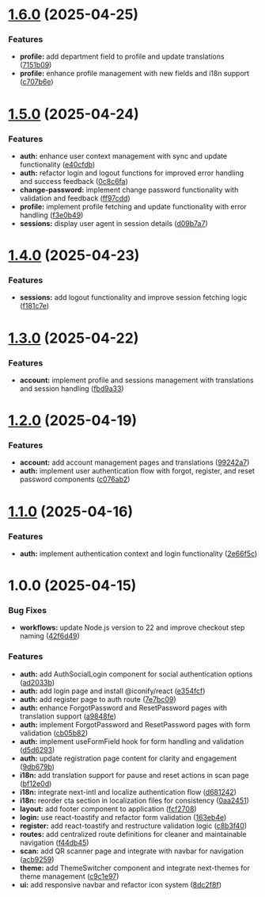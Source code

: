 # [1.6.0](https://github.com/ntuan2502/nextjs-amata/compare/v1.5.0...v1.6.0) (2025-04-25)


### Features

* **profile:** add department field to profile and update translations ([7151b09](https://github.com/ntuan2502/nextjs-amata/commit/7151b09b9a509bfa393a397d05d8cf7914675436))
* **profile:** enhance profile management with new fields and i18n support ([c707b6e](https://github.com/ntuan2502/nextjs-amata/commit/c707b6eb85086dda5dfe8b1122ca811c3208c9b1))

# [1.5.0](https://github.com/ntuan2502/nextjs-amata/compare/v1.4.0...v1.5.0) (2025-04-24)


### Features

* **auth:** enhance user context management with sync and update functionality ([e40cfdb](https://github.com/ntuan2502/nextjs-amata/commit/e40cfdb41c311cacfc49ab4a7d49d4d33a06997c))
* **auth:** refactor login and logout functions for improved error handling and success feedback ([0c8c6fa](https://github.com/ntuan2502/nextjs-amata/commit/0c8c6fa97520d65fabc1cd5e5788b92a729a3971))
* **change-password:** implement change password functionality with validation and feedback ([ff97cdd](https://github.com/ntuan2502/nextjs-amata/commit/ff97cdd117782c5f2753f1538aa6b22b462d2ba7))
* **profile:** implement profile fetching and update functionality with error handling ([f3e0b49](https://github.com/ntuan2502/nextjs-amata/commit/f3e0b49be9b1fc68bbad41d2f82b27ebb22e3cb0))
* **sessions:** display user agent in session details ([d09b7a7](https://github.com/ntuan2502/nextjs-amata/commit/d09b7a771493d6279155273a5a9890a1abee31d2))

# [1.4.0](https://github.com/ntuan2502/nextjs-amata/compare/v1.3.0...v1.4.0) (2025-04-23)


### Features

* **sessions:** add logout functionality and improve session fetching logic ([f181c7e](https://github.com/ntuan2502/nextjs-amata/commit/f181c7eba53fd3ea9a10c36e12e4796a2703335b))

# [1.3.0](https://github.com/ntuan2502/nextjs-amata/compare/v1.2.0...v1.3.0) (2025-04-22)


### Features

* **account:** implement profile and sessions management with translations and session handling ([fbd9a33](https://github.com/ntuan2502/nextjs-amata/commit/fbd9a339c2f12a9bcff0e4a0770cf7afc39375fd))

# [1.2.0](https://github.com/ntuan2502/nextjs-amata/compare/v1.1.0...v1.2.0) (2025-04-19)


### Features

* **account:** add account management pages and translations ([99242a7](https://github.com/ntuan2502/nextjs-amata/commit/99242a7f15d6e0cf479637cf96aeede06c1f02cc))
* **auth:** implement user authentication flow with forgot, register, and reset password components ([c076ab2](https://github.com/ntuan2502/nextjs-amata/commit/c076ab212db6515768c7532089419e14fa6b8e13))

# [1.1.0](https://github.com/ntuan2502/nextjs-amata/compare/v1.0.0...v1.1.0) (2025-04-16)


### Features

* **auth:** implement authentication context and login functionality ([2e66f5c](https://github.com/ntuan2502/nextjs-amata/commit/2e66f5cd45447a9dd732b29b81846536173b0efd))

# 1.0.0 (2025-04-15)


### Bug Fixes

* **workflows:** update Node.js version to 22 and improve checkout step naming ([42f6d49](https://github.com/ntuan2502/nextjs-amata/commit/42f6d490f48187a39aeb4195f86581b3ec1bf319))


### Features

* **auth:** add AuthSocialLogin component for social authentication options ([ad2033b](https://github.com/ntuan2502/nextjs-amata/commit/ad2033bcd21df66a28f0ec64e03d06ecdbe6bca5))
* **auth:** add login page and install @iconify/react ([e354fcf](https://github.com/ntuan2502/nextjs-amata/commit/e354fcf31988d9df6e014848458cb17c8518a600))
* **auth:** add register page to auth route ([7e7bc09](https://github.com/ntuan2502/nextjs-amata/commit/7e7bc098bfb6c35faee5c8a96da01e371b531bfd))
* **auth:** enhance ForgotPassword and ResetPassword pages with translation support ([a9848fe](https://github.com/ntuan2502/nextjs-amata/commit/a9848fea97ba50fd9e55178ad32b23fe7a99def3))
* **auth:** implement ForgotPassword and ResetPassword pages with form validation ([cb05b82](https://github.com/ntuan2502/nextjs-amata/commit/cb05b82037c75f0f6917e2b4b7101e5ae41e59fc))
* **auth:** implement useFormField hook for form handling and validation ([d5d6293](https://github.com/ntuan2502/nextjs-amata/commit/d5d62933660adc694ba932371f14a99021dbb895))
* **auth:** update registration page content for clarity and engagement ([9db679b](https://github.com/ntuan2502/nextjs-amata/commit/9db679ba0593b83e5503a4f082d819fa621e40f6))
* **i18n:** add translation support for pause and reset actions in scan page ([bf12e0d](https://github.com/ntuan2502/nextjs-amata/commit/bf12e0d2926a062b7b7949336bc6f18da97468d8))
* **i18n:** integrate next-intl and localize authentication flow ([d681242](https://github.com/ntuan2502/nextjs-amata/commit/d6812422cad0905a66c0dee3a15e631997730d41))
* **i18n:** reorder cta section in localization files for consistency ([0aa2451](https://github.com/ntuan2502/nextjs-amata/commit/0aa24512c29910c0025a5403c5dcdeaa2f3e0d40))
* **layout:** add footer component to application ([fcf2708](https://github.com/ntuan2502/nextjs-amata/commit/fcf2708490846670a9c09c96ad7323b2e1fd38e4))
* **login:** use react-toastify and refactor form validation ([163eb4e](https://github.com/ntuan2502/nextjs-amata/commit/163eb4ec326d041e00b0a3e2b8364bff05f7c244))
* **register:** add react-toastify and restructure validation logic ([c8b3f40](https://github.com/ntuan2502/nextjs-amata/commit/c8b3f40290f1dafd534494d713b0c4a3fbfb24d9))
* **routes:** add centralized route definitions for cleaner and maintainable navigation ([f44db45](https://github.com/ntuan2502/nextjs-amata/commit/f44db456e4737e13aa949d5960517472750f9d53))
* **scan:** add QR scanner page and integrate with navbar for navigation ([acb9259](https://github.com/ntuan2502/nextjs-amata/commit/acb9259b729f16db23a398d4119d89fbd7f9ec89))
* **theme:** add ThemeSwitcher component and integrate next-themes for theme management ([c9c1e97](https://github.com/ntuan2502/nextjs-amata/commit/c9c1e970c05fc6a9bf90f3d3b1ba4c9f37a4b17d))
* **ui:** add responsive navbar and refactor icon system ([8dc2f8f](https://github.com/ntuan2502/nextjs-amata/commit/8dc2f8f6339a87b38254eb08c1445a75195ecce6))
